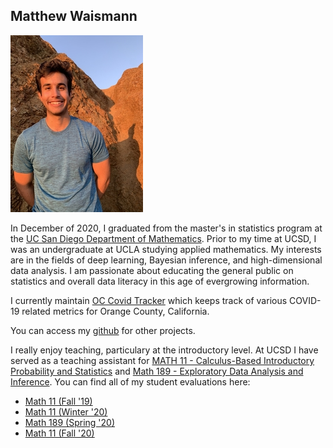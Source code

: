 ## Matthew Waismann
![](images/cover_img.jpg?raw=true)

In December of 2020, I graduated from the master's in statistics program at the [UC San Diego Department of Mathematics](https://math.ucsd.edu). Prior to my time at UCSD, I was an undergraduate at UCLA studying applied mathematics. My interests are in the fields of deep learning, Bayesian inference, and high-dimensional data analysis. I am passionate about educating the general public on statistics and overall data literacy in this age of evergrowing information.

I currently maintain [OC Covid Tracker](https://occovidtracker.shinyapps.io/oc_covid_dashboard/) which keeps track of various COVID-19 related metrics for Orange County, California.

You can access my [github](https://github.com/mattwaismann) for other projects.

I really enjoy teaching, particulary at the introductory level. At UCSD I have served as a teaching assistant for [MATH 11 - Calculus-Based Introductory Probability and Statistics](https://www.ucsd.edu/catalog/courses/MATH.html) and [Math 189 - Exploratory Data Analysis and Inference](https://www.ucsd.edu/catalog/courses/MATH.html). You can find all of my student evaluations here:
- [Math 11 (Fall '19)](https://mattwaismann.github.io/teaching_evaluations/Waismann_Matthew_Student_IA_Evaluation_-_MATH_11_-_Calculus-Based_Prob_&_Stats_[A00]_(Hammock_Frances_H)_-_FA19.pdf)
- [Math 11 (Winter '20)](https://mattwaismann.github.io/teaching_evaluations/Waismann_Matthew_Student_IA_Evaluation_-_MATH_11_-_Calculus-Based_Prob_&_Stats_[B00]_(Ciotti_Benjamin)_-_WI20.pdf)
- [Math 189 (Spring '20)](https://mattwaismann.github.io/teaching_evaluations/Waismann_Matthew_Student_IA_Evaluation_-_MATH_189_-_Data_Analysis_and_Inference_[B00]_(Schwartzman_Armin)_-_SP20.pdf)
- [Math 11 (Fall '20)](https://mattwaismann.github.io/teaching_evaluations/Waismann_Matthew_Student_IA_Evaluation_-_MATH_11_-_Calculus-Based_Prob_&_Stats_[B00]_(Schweinsberg_Jason)_-_FA20.pdf?raw=true)

